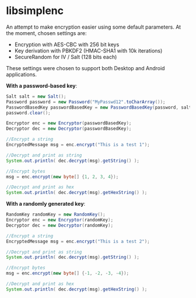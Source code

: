 libsimplenc
===========

An attempt to make encryption easier using some default parameters. At the moment, chosen settings are:

- Encryption with AES-CBC with 256 bit keys
- Key derivation with PBKDF2 (HMAC-SHA1 with 10k iterations)
- SecureRandom for IV / Salt (128 bits each)

These settings were chosen to support both Desktop and Android applications.

**With a password-based key**:

```java
Salt salt = new Salt();
Password password = new Password("MyPasswd12".toCharArray());
PasswordBasedKey passwordBasedKey = new PasswordBasedKey(password, salt);
password.clear();

Encryptor enc = new Encryptor(passwordBasedKey);
Decryptor dec = new Decryptor(passwordBasedKey);

//Encrypt a string
EncryptedMessage msg = enc.encrypt("This is a test 1");

//Decrypt and print as string
System.out.println( dec.decrypt(msg).getString() );

//Encrypt bytes
msg = enc.encrypt(new byte[] {1, 2, 3, 4});

//Decrypt and print as hex
System.out.println( dec.decrypt(msg).getHexString() );
```

**With a randomly generated key**:

```java
RandomKey randomKey = new RandomKey();
Encryptor enc = new Encryptor(randomKey);
Decryptor dec = new Decryptor(randomKey);

//Encrypt a string
EncryptedMessage msg = enc.encrypt("This is a test 2");

//Decrypt and print as string
System.out.println( dec.decrypt(msg).getString() );

//Encrypt bytes
msg = enc.encrypt(new byte[] {-1, -2, -3, -4});

//Decrypt and print as hex
System.out.println( dec.decrypt(msg).getHexString() );
```
